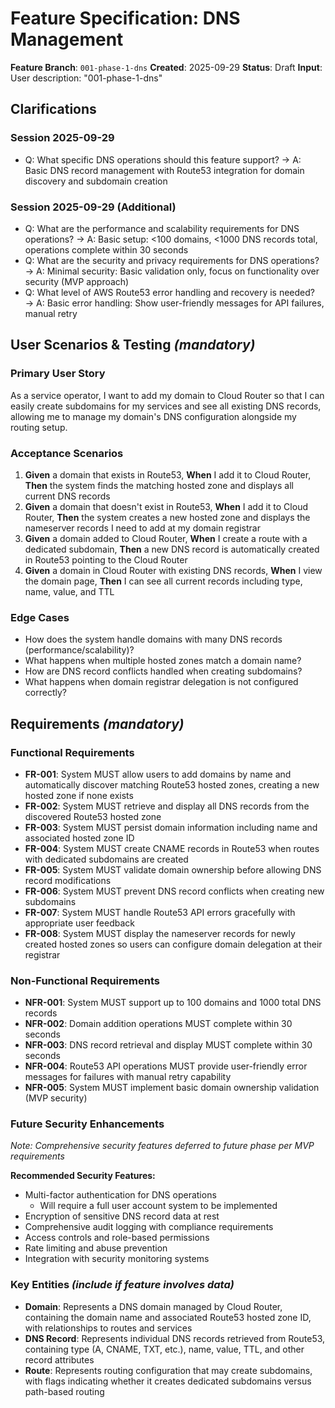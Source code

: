 # Feature Specification: DNS Management

**Feature Branch**: `001-phase-1-dns`
**Created**: 2025-09-29
**Status**: Draft
**Input**: User description: "001-phase-1-dns"

## Clarifications

### Session 2025-09-29

- Q: What specific DNS operations should this feature support? → A: Basic DNS record management with Route53 integration for domain discovery and subdomain creation

### Session 2025-09-29 (Additional)

- Q: What are the performance and scalability requirements for DNS operations? → A: Basic setup: <100 domains, <1000 DNS records total, operations complete within 30 seconds
- Q: What are the security and privacy requirements for DNS operations? → A: Minimal security: Basic validation only, focus on functionality over security (MVP approach)
- Q: What level of AWS Route53 error handling and recovery is needed? → A: Basic error handling: Show user-friendly messages for API failures, manual retry

## User Scenarios & Testing _(mandatory)_

### Primary User Story

As a service operator, I want to add my domain to Cloud Router so that I can easily create subdomains for my services and see all existing DNS records, allowing me to manage my domain's DNS configuration alongside my routing setup.

### Acceptance Scenarios

1. **Given** a domain that exists in Route53, **When** I add it to Cloud Router, **Then** the system finds the matching hosted zone and displays all current DNS records
2. **Given** a domain that doesn't exist in Route53, **When** I add it to Cloud Router, **Then** the system creates a new hosted zone and displays the nameserver records I need to add at my domain registrar
3. **Given** a domain added to Cloud Router, **When** I create a route with a dedicated subdomain, **Then** a new DNS record is automatically created in Route53 pointing to the Cloud Router
4. **Given** a domain in Cloud Router with existing DNS records, **When** I view the domain page, **Then** I can see all current records including type, name, value, and TTL

### Edge Cases

- How does the system handle domains with many DNS records (performance/scalability)?
- What happens when multiple hosted zones match a domain name?
- How are DNS record conflicts handled when creating subdomains?
- What happens when domain registrar delegation is not configured correctly?

## Requirements _(mandatory)_

### Functional Requirements

- **FR-001**: System MUST allow users to add domains by name and automatically discover matching Route53 hosted zones, creating a new hosted zone if none exists
- **FR-002**: System MUST retrieve and display all DNS records from the discovered Route53 hosted zone
- **FR-003**: System MUST persist domain information including name and associated hosted zone ID
- **FR-004**: System MUST create CNAME records in Route53 when routes with dedicated subdomains are created
- **FR-005**: System MUST validate domain ownership before allowing DNS record modifications
- **FR-006**: System MUST prevent DNS record conflicts when creating new subdomains
- **FR-007**: System MUST handle Route53 API errors gracefully with appropriate user feedback
- **FR-008**: System MUST display the nameserver records for newly created hosted zones so users can configure domain delegation at their registrar

### Non-Functional Requirements

- **NFR-001**: System MUST support up to 100 domains and 1000 total DNS records
- **NFR-002**: Domain addition operations MUST complete within 30 seconds
- **NFR-003**: DNS record retrieval and display MUST complete within 30 seconds
- **NFR-004**: Route53 API operations MUST provide user-friendly error messages for failures with manual retry capability
- **NFR-005**: System MUST implement basic domain ownership validation (MVP security)

### Future Security Enhancements

_Note: Comprehensive security features deferred to future phase per MVP requirements_

**Recommended Security Features:**

- Multi-factor authentication for DNS operations
  - Will require a full user account system to be implemented
- Encryption of sensitive DNS record data at rest
- Comprehensive audit logging with compliance requirements
- Access controls and role-based permissions
- Rate limiting and abuse prevention
- Integration with security monitoring systems

### Key Entities _(include if feature involves data)_

- **Domain**: Represents a DNS domain managed by Cloud Router, containing the domain name and associated Route53 hosted zone ID, with relationships to routes and services
- **DNS Record**: Represents individual DNS records retrieved from Route53, containing type (A, CNAME, TXT, etc.), name, value, TTL, and other record attributes
- **Route**: Represents routing configuration that may create subdomains, with flags indicating whether it creates dedicated subdomains versus path-based routing
